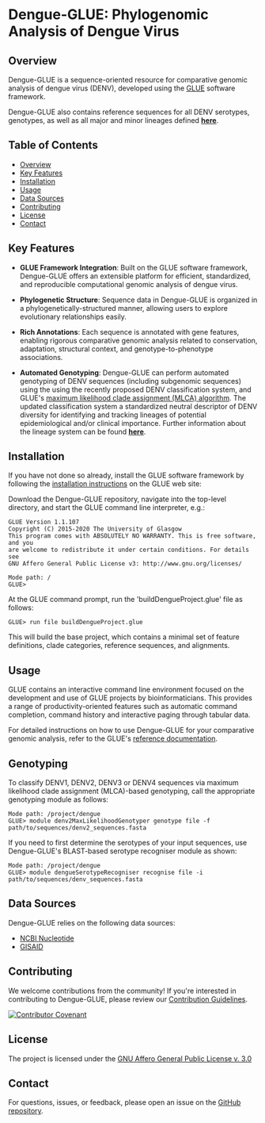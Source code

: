 # Dengue-GLUE: Phylogenomic Analysis of Dengue Virus

## Overview

Dengue-GLUE is a sequence-oriented resource for comparative genomic analysis of dengue virus (DENV), developed using the [GLUE](https://github.com/giffordlabcvr/gluetools) software framework.

Dengue-GLUE also contains reference sequences for all DENV serotypes, genotypes, as well as all major and minor lineages defined **[here](https://dengue-lineages.org)**.

## Table of Contents

- [Overview](#overview)
- [Key Features](#key-features)
- [Installation](#installation)
- [Usage](#usage)
- [Data Sources](#data-sources)
- [Contributing](#contributing)
- [License](#license)
- [Contact](#contact)

## Key Features

- **GLUE Framework Integration**: Built on the GLUE software framework, Dengue-GLUE offers an extensible platform for efficient, standardized, and reproducible computational genomic analysis of dengue virus.

- **Phylogenetic Structure**: Sequence data in Dengue-GLUE is organized in a phylogenetically-structured manner, allowing users to explore evolutionary relationships easily.

- **Rich Annotations**: Each sequence is annotated with gene features, enabling rigorous comparative genomic analysis related to conservation, adaptation, structural context, and genotype-to-phenotype associations.

- **Automated Genotyping**: Dengue-GLUE can perform automated genotyping of DENV sequences (including subgenomic sequences) using the using the recently proposed DENV classification system, and GLUE's [maximum likelihood clade assignment (MLCA) algorithm](https://doi.org/10.1186/s12859-018-2459-9). The updated classification system a standardized neutral descriptor of DENV diversity for identifying and tracking lineages of potential epidemiological and/or clinical importance. Further information about the lineage system can be found  **[here](https://dengue-lineages.org)**.


## Installation

If you have not done so already, install the GLUE software framework by following the [installation instructions](http://glue-tools.cvr.gla.ac.uk/#/installation) on the GLUE web site: 

Download the Dengue-GLUE repository, navigate into the top-level directory, and start the GLUE command line interpreter, e.g.:

```
GLUE Version 1.1.107
Copyright (C) 2015-2020 The University of Glasgow
This program comes with ABSOLUTELY NO WARRANTY. This is free software, and you
are welcome to redistribute it under certain conditions. For details see
GNU Affero General Public License v3: http://www.gnu.org/licenses/

Mode path: /
GLUE>
```

At the GLUE command prompt, run the 'buildDengueProject.glue' file as follows:

`GLUE> run file buildDengueProject.glue`

This will build the base project, which contains a minimal set of feature definitions, clade categories, reference sequences, and alignments. 

## Usage

GLUE contains an interactive command line environment focused on the development and use of GLUE projects by bioinformaticians. This provides a range of productivity-oriented features such as automatic command completion, command history and interactive paging through tabular data. 

For detailed instructions on how to use Dengue-GLUE for your comparative genomic analysis, refer to the GLUE's [reference documentation](http://glue-tools.cvr.gla.ac.uk/).

## Genotyping

To classify DENV1, DENV2, DENV3 or DENV4 sequences via maximum likelihood clade assignment (MLCA)-based genotyping, call the appropriate genotyping module as follows:

```
Mode path: /project/dengue
GLUE> module denv2MaxLikelihoodGenotyper genotype file -f path/to/sequences/denv2_sequences.fasta 
```

If you need to first determine the serotypes of your input sequences, use Dengue-GLUE's BLAST-based serotype recogniser module as shown:

```
Mode path: /project/dengue
GLUE> module dengueSerotypeRecogniser recognise file -i path/to/sequences/denv_sequences.fasta 
```


## Data Sources

Dengue-GLUE relies on the following data sources:

- [NCBI Nucleotide](https://www.ncbi.nlm.nih.gov/nuccore)
- [GISAID](https://gisaid.org/)


## Contributing

We welcome contributions from the community! If you're interested in contributing to Dengue-GLUE, please review our [Contribution Guidelines](./md/CONTRIBUTING.md).

[![Contributor Covenant](https://img.shields.io/badge/Contributor%20Covenant-2.1-4baaaa.svg)](./md/code_of_conduct.md)


## License

The project is licensed under the [GNU Affero General Public License v. 3.0](https://www.gnu.org/licenses/agpl-3.0.en.html)

## Contact

For questions, issues, or feedback, please open an issue on the [GitHub repository](https://github.com/giffordlabcvr/Dengue-GLUE/issues).

